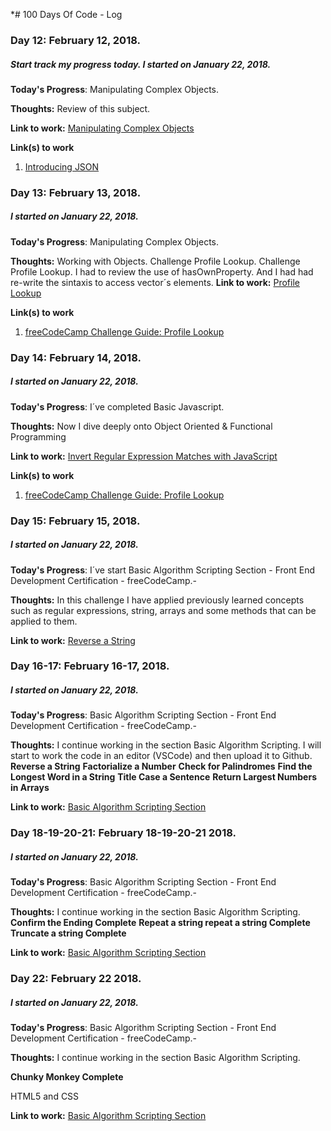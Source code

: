 *# 100 Days Of Code - Log

### Day 12: February 12, 2018.
##### Start track my progress today. I started on January 22, 2018.

**Today's Progress**: Manipulating Complex Objects.

**Thoughts:** Review of this subject.

**Link to work:** [Manipulating Complex Objects](https://www.freecodecamp.org/challenges/manipulating-complex-objects)


**Link(s) to work**
1. [Introducing JSON](www.json-schema.org)

### Day 13: February 13, 2018.
##### I started on January 22, 2018.

**Today's Progress**: Manipulating Complex Objects.

**Thoughts:** Working with Objects. Challenge Profile Lookup. Challenge Profile Lookup. 
I had to review the use of hasOwnProperty. And I had had re-write the sintaxis to access vector´s elements.
**Link to work:** [Profile Lookup](https://www.freecodecamp.org/challenges/profile-lookup)


**Link(s) to work**
1. [freeCodeCamp Challenge Guide: Profile Lookup](https://forum.freecodecamp.org/t/freecodecamp-challenge-guide-profile-lookup/18259)

### Day 14: February 14, 2018.
##### I started on January 22, 2018.

**Today's Progress**: I´ve completed Basic Javascript.

**Thoughts:** Now I dive deeply onto Object Oriented & Functional Programming

**Link to work:** [Invert Regular Expression Matches with JavaScript](https://www.freecodecamp.org/challenges/invert-regular-expression-matches-with-javascript)

**Link(s) to work**
1. [freeCodeCamp Challenge Guide: Profile Lookup](https://forum.freecodecamp.org/t/freecodecamp-challenge-guide-profile-lookup/18259)

### Day 15: February 15, 2018.
##### I started on January 22, 2018.

**Today's Progress**: I´ve start Basic Algorithm Scripting Section - Front End Development Certification - freeCodeCamp.-

**Thoughts:**  In this challenge I have applied previously learned concepts such as regular expressions, string, arrays and some methods that can be applied to them.

**Link to work:** [Reverse a String](https://www.freecodecamp.org/challenges/reverse-a-string)

### Day 16-17: February 16-17, 2018.
##### I started on January 22, 2018.

**Today's Progress**: Basic Algorithm Scripting Section - Front End Development Certification - freeCodeCamp.-

**Thoughts:** I continue working in the section Basic Algorithm Scripting. I will start to work the code in an editor (VSCode) and then upload it to Github.
**Reverse a String**
**Factorialize a Number**
**Check for Palindromes**
**Find the Longest Word in a String**
**Title Case a Sentence**
**Return Largest Numbers in Arrays**

**Link to work:** [Basic Algorithm Scripting Section](https://www.freecodecamp.org/sfiorese)


### Day 18-19-20-21: February 18-19-20-21 2018.
##### I started on January 22, 2018.

**Today's Progress**: Basic Algorithm Scripting Section - Front End Development Certification - freeCodeCamp.-

**Thoughts:** I continue working in the section Basic Algorithm Scripting.
**Confirm the Ending Complete**
**Repeat a string repeat a string Complete**
**Truncate a string Complete**

**Link to work:** [Basic Algorithm Scripting Section](https://www.freecodecamp.org/sfiorese)

### Day 22: February 22 2018.
##### I started on January 22, 2018.

**Today's Progress**: Basic Algorithm Scripting Section - Front End Development Certification - freeCodeCamp.-

**Thoughts:** I continue working in the section Basic Algorithm Scripting.

**Chunky Monkey Complete**

HTML5 and CSS

**Link to work:** [Basic Algorithm Scripting Section](https://www.freecodecamp.org/sfiorese)
